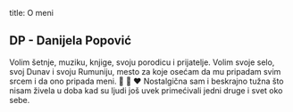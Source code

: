 title: O meni


## DP - Danijela Popović 

Volim šetnje, muziku, knjige, svoju porodicu i prijatelje. 
Volim svoje selo, svoj Dunav i svoju Rumuniju, mesto za koje osećam da mu pripadam svim srcem i da ono pripada meni. :blue_heart: :yellow_heart: :heart: Nostalgična sam i beskrajno tužna što nisam živela u doba kad su ljudi još uvek primećivali jedni druge i svet oko sebe.